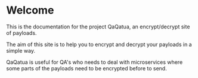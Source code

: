 # Welcome

This is the documentation for the project QaQatua, an encrypt/decrypt site of payloads.

The aim of this site is to help you to encrypt and decrypt your payloads in a simple way.

QaQatua is useful for QA's who needs to deal with microservices where some parts of the payloads need to be encrypted before to send.

